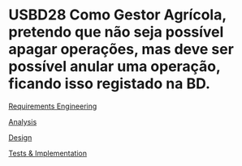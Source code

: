 # USBD28 Como Gestor Agrícola, pretendo que não seja possível apagar operações, mas deve ser possível anular uma operação, ficando isso registado na BD.
[Requirements Engineering](01.requirements-engineering/Readme.md)

[Analysis](02.analysis/Readme.md)

[Design](03.design/Readme.md)

[Tests & Implementation ](04.tests-and-implementation/Readme.md)
